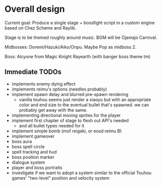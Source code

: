 # Overall design
Current goal: Produce a single stage + bossfight script in a custom engine based on Chez
Scheme and Raylib.

Stage is to be themed roughly around music. BGM will be Ojamajo Carnival.

Midbosses: Doremi/Hazuki/Aiko/Onpu. Maybe Pop as midboss 2.

Boss: Alcyone from Magic Knight Rayearth (with banger boss theme tm)

## Immediate TODOs
* implements enemy dying effect
* implements reimu's options (needles probably)
* implement spawn delay and blurred pre-spawn rendering
  * vanilla touhou seems just render a xiaoyu but with an appropriate color and end size
	to the eventual bullet that's spawned. we can probably get away with the same.
* implementing directional moving sprites for the player
* implement first chapter of stage to flesh out API's needed
  * and all bullet types needed for it
* implement simple bomb (mof reigeki, or eosd reimu B)
* implement gameover
* boss aura
* boss spell circle
* spell tracking and hud
* boss position marker
* dialogue system
* player and boss portraits
* investigate if we want to adopt a system similar to the official Touhou games'
  "two-level" position and velocity system
